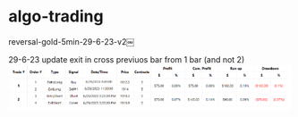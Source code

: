 # algo-trading

reversal-gold-5min-29-6-23-v2￼

29-6-23
update exit in cross previuos bar from 1 bar (and not 2)
![DEMO](unknown.png)

